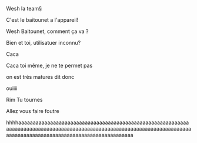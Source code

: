 Wesh la team§

C'est le baitounet a l'appareil!

Wesh Baitounet, comment ça va ?

Bien et toi, utilisatuer inconnu?

Caca

Caca toi même, je ne te permet pas

on est très matures dit donc

ouiiii

Rim Tu tournes 

Allez vous faire foutre 

hhhhaaaaaaaaaaaaaaaaaaaaaaaaaaaaaaaaaaaaaaaaaaaaaaaaaaaaaaaaaaaaaaaaaaaaaaaaaaaaaaaaaaaaaaaaaaaaaaaaaaaaaaaaaaaaaaaaaaaaaaaaaaaaaaaaaaaaaaaaaaaaaaaaaaaaaaaaaaaaaaaaaaaaaaa

